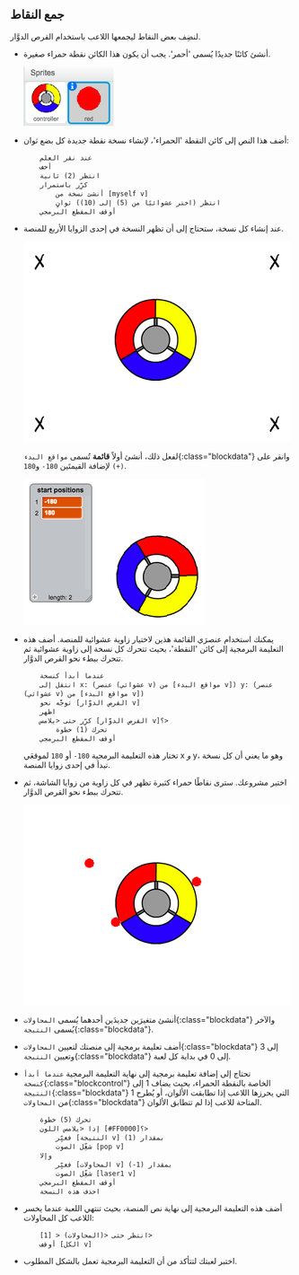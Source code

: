## جمع النقاط

لنضِف بعض النقاط ليجمعها اللاعب باستخدام القرص الدوَّار.



+ أنشئ كائنًا جديدًا يُسمى 'أحمر'. يجب أن يكون هذا الكائن نقطة حمراء صغيرة.

	![screenshot](images/dots-red.png)

+ أضف هذا النص إلى كائن النقطة 'الحمراء'، لإنشاء نسخة نقطة جديدة كل بضع ثوان:

	```blocks
		عند نقر العلم
		أخف
		انتظر (2) ثانية
		كرِّر باستمرار
			أنشئ نسخة من [myself v]
			انتظر (اختر عشوائيًا من (5) إلى (10)) ثوانٍ
		أوقف المقطع البرمجي
	```

+ عند إنشاء كل نسخة، ستحتاج إلى أن تظهر النسخة في إحدى الزوايا الأربع للمنصة.

	![screenshot](images/dots-start.png)

	لفعل ذلك، أنشئ أولاً __قائمة__ تُسمى `مواقع البدء`{:class="blockdata"} وانقر على `(+)` لإضافة القيمتَين `180-` و`180`.

	![screenshot](images/dots-list.png)

+ يمكنك استخدام عنصرَي القائمة هذين لاختيار زاوية عشوائية للمنصة. أضف هذه التعليمة البرمجية إلى كائن 'النقطة'، بحيث تتحرك كل نسخة إلى زاوية عشوائية ثم تتحرك ببطء نحو القرص الدوَّار.

	```blocks
		عندما أبدأ كنسخة
		انتقل إلى x: (عنصر (عشوائي v) من [مواقع البدء v]) y: (عنصر (عشوائي v) من [مواقع البدء v])
		توجَّه نحو [القرص الدوَّار v]
		اظهر
		كرِّر حتى <يلامس [القرص الدوَّار v]؟>
			تحرك (1) خطوة
		أوقف المقطع البرمجي
	```

	تختار هذه التعليمة البرمجية `180-` أو `180` لموقعَي x _و_ y، وهو ما يعني أن كل نسخة تبدأ في إحدى زوايا المنصة.

+ اختبر مشروعك. سترى نقاطًا حمراء كثيرة تظهر في كل زاوية من زوايا الشاشة، ثم تتحرك ببطء نحو القرص الدوَّار.

	![screenshot](images/dots-red-test.png)

+ أنشئ متغيرَين جديدَين أحدهما يُسمى `المحاولات`{:class="blockdata"} والآخر يُسمى `النتيجة`{:class="blockdata"}.

+ أضف تعليمة برمجية إلى منصتك لتعيين `المحاولات`{:class="blockdata"} إلى 3 وتعيين `النتيجة`{:class="blockdata"} إلى 0 في بداية كل لعبة.

+ تحتاج إلى إضافة تعليمة برمجية إلى نهاية التعليمة البرمجية `عندما أبدأ كنسخة`{:class="blockcontrol"} الخاصة بالنقطة الحمراء، بحيث يضاف 1 إلى `النتيجة`{:class="blockdata"} التي يحرزها اللاعب إذا تطابقت الألوان، أو يُطرح 1 من `المحاولات`{:class="blockdata"} المتاحة للاعب إذا لم تتطابق الألوان.

	```blocks
		تحرك (5) خطوة
		إذا <يلامس اللون [#FF0000]؟>
			فغيِّر [النتيجة v] بمقدار (1)
			شغِّل الصوت [pop v]
		وإلا
			فغيِّر [المحاولات v] بمقدار (1-)
			شغِّل الصوت [laser1 v]
		أوقف المقطع البرمجي
		احذف هذه النسخة
	```

+ أضف هذه التعليمة البرمجية إلى نهاية نص المنصة، بحيث تنتهي اللعبة عندما يخسر اللاعب كل المحاولات:

	```blocks
		انتظر حتى <(المحاولات) < [1]>
		أوقف [الكل v]
	```

+ اختبر لعبتك لتتأكد من أن التعليمة البرمجية تعمل بالشكل المطلوب.



